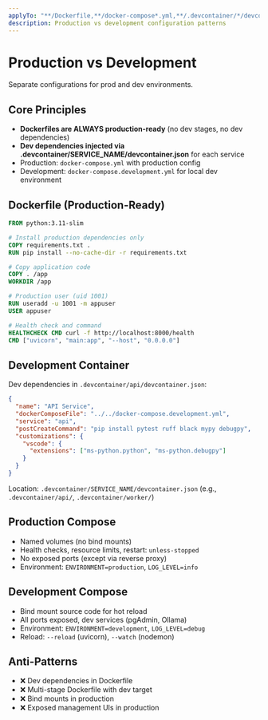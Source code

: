 ```yaml
---
applyTo: "**/Dockerfile,**/docker-compose*.yml,**/.devcontainer/*/devcontainer.json"
description: Production vs development configuration patterns
---
```


# Production vs Development

Separate configurations for prod and dev environments.

## Core Principles

- **Dockerfiles are ALWAYS production-ready** (no dev stages, no dev dependencies)
- **Dev dependencies injected via .devcontainer/SERVICE_NAME/devcontainer.json** for each service
- Production: `docker-compose.yml` with production config
- Development: `docker-compose.development.yml` for local dev environment

## Dockerfile (Production-Ready)

```dockerfile
FROM python:3.11-slim

# Install production dependencies only
COPY requirements.txt .
RUN pip install --no-cache-dir -r requirements.txt

# Copy application code
COPY . /app
WORKDIR /app

# Production user (uid 1001)
RUN useradd -u 1001 -m appuser
USER appuser

# Health check and command
HEALTHCHECK CMD curl -f http://localhost:8000/health
CMD ["uvicorn", "main:app", "--host", "0.0.0.0"]
```

## Development Container

Dev dependencies in `.devcontainer/api/devcontainer.json`:
```json
{
  "name": "API Service",
  "dockerComposeFile": "../../docker-compose.development.yml",
  "service": "api",
  "postCreateCommand": "pip install pytest ruff black mypy debugpy",
  "customizations": {
    "vscode": {
      "extensions": ["ms-python.python", "ms-python.debugpy"]
    }
  }
}
```

Location: `.devcontainer/SERVICE_NAME/devcontainer.json` (e.g., `.devcontainer/api/`, `.devcontainer/worker/`)

## Production Compose

- Named volumes (no bind mounts)
- Health checks, resource limits, restart: `unless-stopped`
- No exposed ports (except via reverse proxy)
- Environment: `ENVIRONMENT=production`, `LOG_LEVEL=info`

## Development Compose

- Bind mount source code for hot reload
- All ports exposed, dev services (pgAdmin, Ollama)
- Environment: `ENVIRONMENT=development`, `LOG_LEVEL=debug`
- Reload: `--reload` (uvicorn), `--watch` (nodemon)

## Anti-Patterns

- ❌ Dev dependencies in Dockerfile
- ❌ Multi-stage Dockerfile with dev target
- ❌ Bind mounts in production
- ❌ Exposed management UIs in production
